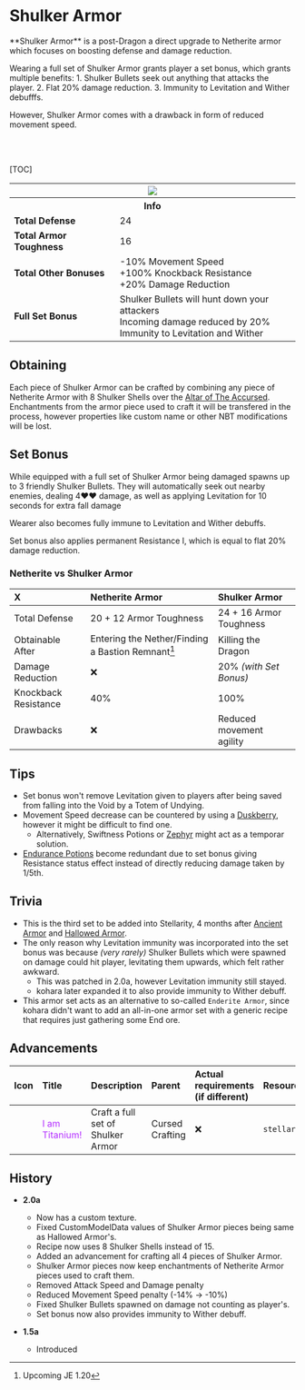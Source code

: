 # Shulker Armor
<div class="result kohara-infobox-grid" markdown>
<div markdown class="kohara-infobox-text">
**Shulker Armor** is a post-Dragon a direct upgrade to <i class="icon-minecraft icon-minecraft-netherite-chestplate"></i>Netherite armor which focuses on boosting defense and damage reduction.

Wearing a full set of Shulker Armor grants player a set bonus, which grants multiple benefits:
	1. Shulker Bullets seek out anything that attacks the player.
	2. Flat 20% damage reduction.
	3. Immunity to Levitation and Wither debufffs.

However, Shulker Armor comes with a drawback in form of reduced movement speed.

<br><br>

[TOC]

</div>
<div class="kohara-infobox-table">
  	<table id="kohara-infobox--item" markdown>
		<tr>
			<th colspan="2" class="kohara-infobox--top-image"><img src="../../../assets/armor/shulker/full.png" style="height: auto; image-rendering: auto;"></th>
		</tr>
		<tr>
			<th colspan="2">Info</th>
		</tr>
		<tr>
			<td><b>Total Defense</b></td>
			<td>24</td>
		</tr>
		<tr>
			<td><b>Total Armor Toughness</b></td>
			<td>16</td>
		</tr>
		<tr>
			<td><b>Total Other Bonuses</b></td>
			<td>
				-10% Movement Speed
				<br>
				+100% Knockback Resistance
				<br>
				+20% Damage Reduction
			</td>
		</tr>
		<tr>
			<td><b>Full Set Bonus</b></td>
			<td>
				Shulker Bullets will hunt down your attackers
				<br>
				Incoming damage reduced by 20%
				<br>
				Immunity to Levitation and Wither
			</td>
		</tr>
	</table>
</div>
</div>

## Obtaining
Each piece of Shulker Armor can be crafted by combining any piece of <i class="icon-minecraft icon-minecraft-netherite-chestplate"></i>Netherite Armor with 8 <i class="icon-minecraft icon-minecraft-shulker-shell"></i>Shulker Shells over the [Altar of The Accursed](../../mechanics/altar_of_the_accursed.md). Enchantments from the armor piece used to craft it will be transfered in the process, however properties like custom name or other NBT modifications will be lost.

## Set Bonus
While equipped with a full set of Shulker Armor being damaged spawns up to 3 friendly Shulker Bullets. They will automatically seek out nearby enemies, dealing 4:heart::heart: damage, as well as applying Levitation for 10 seconds for extra fall damage

Wearer also becomes fully immune to Levitation and Wither debuffs.

Set bonus also applies permanent Resistance I, which is equal to flat 20% damage reduction.

### Netherite vs Shulker Armor
| X | <i class="icon-minecraft icon-minecraft-netherite-chestplate"></i>Netherite Armor | <i class="icon-stellarity icon-stellarity-shulker-armor"></i>Shulker Armor |
| :--- | :--- | :--- |
| Total Defense | 20 + 12 Armor Toughness | 24 + 16 Armor Toughness |
| Obtainable After | Entering the Nether/Finding a Bastion Remnant[^1] | Killing the Dragon |
| Damage Reduction | :x: | 20% *(with Set Bonus)* |
| Knockback Resistance | 40% | 100% |
| Drawbacks | :x: | Reduced movement agility |

## Tips
- Set bonus won't remove Levitation given to players after being saved from falling into the Void by a <i class="icon-minecraft icon-minecraft-totem-of-undying"></i>Totem of Undying.
- Movement Speed decrease can be countered by using a <i class="icon-stellarity icon-stellarity-duskberry"></i>[Duskberry](../trinkets/duskberry.md), however it might be difficult to find one.
    - Alternatively, Swiftness Potions or [Zephyr](../zephyr.md) might act as a temporar solution.
- [Endurance Potions](../other/potions.md#endurance_potion) become redundant due to set bonus giving Resistance status effect instead of directly reducing damage taken by 1/5th.

## Trivia
- This is the third set to be added into Stellarity, 4 months after <i class="icon-stellarity icon-stellarity-ancient-armor"></i>[Ancient Armor](ancient_armor.md) and <i class="icon-stellarity icon-stellarity-hallowed-armor"></i>[Hallowed Armor](hallowed_armor.md).
- The only reason why Levitation immunity was incorporated into the set bonus was because *(very rarely)* Shulker Bullets which were spawned on damage could hit player, levitating them upwards, which felt rather awkward.
    - This was patched in 2.0a, however Levitation immunity still stayed.
    - kohara later expanded it to also provide immunity to Wither debuff.
- This armor set acts as an alternative to so-called `Enderite Armor`, since kohara didn't want to add an all-in-one armor set with a generic recipe that requires just gathering some End ore.

## Advancements
| Icon | Title | Description | Parent | Actual requirements (if different) | Resource Location |
| :--- | :--- | :--- | :--- | :--- | :--- |
| <div class="adv-div"><i class="adv adv-challenge"></i><i class="icon-adv icon-stellarity icon-stellarity-shulker-armor"></i></div> | <span style="color: #B533FF;">I am Titanium!</span> | Craft a full set of Shulker Armor | Cursed Crafting | :x: | `stellarity:aota/craft_shulker_armor` |

## History
- **2.0a**
	- Now has a custom texture.
	- Fixed CustomModelData values of Shulker Armor pieces being same as <i class="icon-stellarity icon-stellarity-hallowed-armor"></i>Hallowed Armor's.
	- Recipe now uses 8 <i class="icon-minecraft icon-minecraft-shulker-shell"></i>Shulker Shells instead of 15.
	- Added an advancement for crafting all 4 pieces of  <i class="icon-stellarity icon-stellarity-shulker-armor"></i>Shulker Armor.
	- Shulker Armor pieces now keep enchantments of Netherite Armor pieces used to craft them.
    - Removed Attack Speed and Damage penalty
	- Reduced Movement Speed penalty (-14% -> -10%)
	- Fixed Shulker Bullets spawned on damage not counting as player's.
	- Set bonus now also provides immunity to Wither debuff.

- **1.5a**
	- Introduced
  
[^1]: Upcoming JE 1.20
